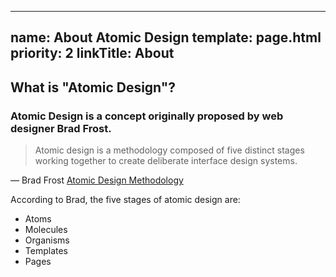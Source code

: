 ---
name: About Atomic Design
template: page.html
priority: 2
linkTitle: About
----------------

## What is "Atomic Design"?

### Atomic Design is a concept originally proposed by web designer Brad Frost.

> Atomic design is a methodology composed of five distinct stages working together to create deliberate interface design systems. 

&mdash; Brad Frost <a href="http://atomicdesign.bradfrost.com/chapter-2/" target="_blank">Atomic Design Methodology</a>

According to Brad, the five stages of atomic design are:
  
  * Atoms
  * Molecules
  * Organisms
  * Templates
  * Pages